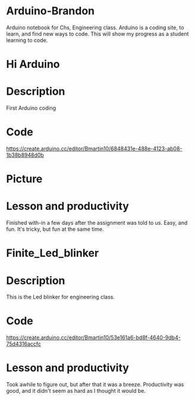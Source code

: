 # Arduino-Brandon

Arduino notebook for Chs, Engineering class. 
Arduino is a coding site, to learn, and find new ways to code. 
This will show my progress as a student learning to code. 


# Hi Arduino 

# Description
First Arduino coding
# Code 
https://create.arduino.cc/editor/Bmartin10/6848431e-488e-4123-ab08-1b38b8948d0b

# Picture

# Lesson and productivity
Finished with-in  a few days after the assignment was told to us. 
Easy, and fun. It's tricky, but fun at the same time. 

# Finite_Led_blinker

# Description
This is the Led blinker for engineering class.

# Code 
https://create.arduino.cc/editor/Bmartin10/53e161a6-bd8f-4640-9db4-75d4316accfc

# Lesson and productivity

Took awhile to figure out, but after that it was a breeze. 
Productivity was good, and it didn't seem as hard as I thought it would be. 


